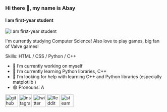 ### Hi there 👋, my name is Abay
#### I am first-year student
![I am first-year student](https://wallpapers.com/images/hd/game-display-of-quitting-twitter-header-6267vf6wxmy28gnw.jpg)

I'm currently studying Computer Science! Also love to play games, big fan of Valve games! 

Skills: HTML / CSS / Python / C++

- 🔭 I’m currently working on myself 
- 🌱 I’m currently learning Python libraries, C++ 
- 🤔 I’m looking for help with learning C++ and Python libraries (especially matplotlib ) 
- 😄 Pronouns: A 


[<img src='https://cdn.jsdelivr.net/npm/simple-icons@3.0.1/icons/github.svg' alt='github' height='40'>](https://github.com/s-bye)  [<img src='https://cdn.jsdelivr.net/npm/simple-icons@3.0.1/icons/instagram.svg' alt='instagram' height='40'>](https://www.instagram.com/_sayonara_bye_/)  [<img src='https://cdn.jsdelivr.net/npm/simple-icons@3.0.1/icons/twitter.svg' alt='twitter' height='40'>](https://twitter.com/sbye47)  [<img src='https://cdn.jsdelivr.net/npm/simple-icons@3.0.1/icons/reddit.svg' alt='Reddit' height='40'>](https://www.reddit.com/user/MZBest)  [<img src='https://cdn.jsdelivr.net/npm/simple-icons@3.0.1/icons/steam.svg' alt='steam' height='40'>](https://steamcommunity.com/id/sayonaranbye)  

